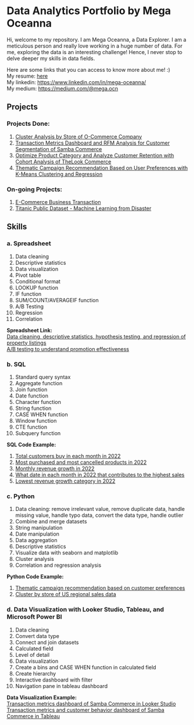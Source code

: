 # Data Analytics Portfolio by Mega Oceanna
Hi, welcome to my repository. I am Mega Oceanna, a Data Explorer. I am a meticulous person and really love working in a huge number of data. For me, exploring the data is an interesting challenge! Hence, I never stop to delve deeper my skills in data fields. 

Here are some links that you can access to know more about me! :) <br>
My resume: [here](https://drive.google.com/file/d/10Hzd_jgs7sGTjijATRH1bHT5D2Rxs3-4/view?usp=sharing) <br>
My linkedin: https://www.linkedin.com/in/mega-oceanna/ <br>
My medium: https://medium.com/@mega.ocn

## Projects
### **Projects Done:**
1. [Cluster Analysis by Store of O-Commerce Company](https://github.com/megaocn/Cluster-by-Store-of-US-Regional-Sales-Data.git)<br>
2. [Transaction Metrics Dashboard and RFM Analysis for Customer Segmentation of Samba Commerce](https://github.com/megaocn/Transaction-Metrics-and-Customer-Behavior-Dashboard-of-Samba-Commerce.git)<br>
3. [Optimize Product Category and Analyze Customer Retention with Cohort Analysis of TheLook Commerce](https://github.com/megaocn/Optimize-Product-Category-and-Analyze-Customer-Retention-with-Cohort-Analysis-of-TheLook-Commerce.git)<br>
4. [Thematic Campaign Recommendation Based on User Preferences with K-Means Clustering and Regression](https://github.com/megaocn/Thematic-Campaign-Recommendation-Based-on-User-Preferences-with-K-Means-Clustering-and-Regression.git)

### **On-going Projects:**
1. [E-Commerce Business Transaction](https://www.kaggle.com/datasets/gabrielramos87/an-online-shop-business)
2. [Titanic Public Dataset - Machine Learning from Disaster](https://www.kaggle.com/competitions/titanic/overview)

## Skills
### **a. Spreadsheet**
1. Data cleaning
2. Descriptive statistics
3. Data visualization
4. Pivot table
5. Conditional format
6. LOOKUP function
7. IF function
8. SUM/COUNT/AVERAGEIF function
9. A/B Testing
10. Regression
11. Correlation

**Spreadsheet Link:** <br>
[Data cleaning, descriptive statistics, hypothesis testing, and regression of property listings](https://docs.google.com/spreadsheets/d/1uU6VDe7P2K8FaSzbP5XX24fCDq7PfCGYbOXjETJpE2g/edit?usp=sharing) <br>
[A/B testing to understand promotion effectiveness](https://docs.google.com/spreadsheets/d/1X4UbaSHyhtWs1-u-PSOsMABph-2PLpGdRoAv0NRUC2E/edit?usp=sharing) <br>

### **b. SQL**
1. Standard query syntax
2. Aggregate function
3. Join function
4. Date function
5. Character function
6. String function
7. CASE WHEN function
8. Window function
9. CTE function
10. Subquery function

**SQL Code Example:** <br>
1. [Total customers buy in each month in 2022](https://console.cloud.google.com/bigquery?sq=113264810651:1b6f0ddba53c4043b7ef24a8857c953f)<br>
2. [Most purchased and most cancelled products in 2022](https://console.cloud.google.com/bigquery?sq=113264810651:d556319d3ba24d45a1d1c316d1ec7d3c)<br>
3. [Monthly revenue growth in 2022](https://console.cloud.google.com/bigquery?sq=113264810651:552c838296214d90ac8da9cc46ae7f60)<br>
4. [What date in each month in 2022 that contributes to the highest sales](https://console.cloud.google.com/bigquery?sq=113264810651:9fc0e9c8529a45eabecc25c198b3e462)<br>
5. [Lowest revenue growth category in 2022](https://console.cloud.google.com/bigquery?sq=113264810651:20d578b7a26b40e3a82772fb5c1b9e66)<br>

### **c. Python**
1. Data cleaning: remove irrelevant value, remove duplicate data, handle missing value, handle typo data, convert the data type, handle outlier
2. Combine and merge datasets
3. String manipulation
4. Date manipulation
5. Data aggregation
6. Descriptive statistics
7. Visualize data with seaborn and matplotlib
8. Cluster analysis
9. Correlation and regression analysis

**Python Code Example:** <br>
1. [Thematic campaign recommendation based on customer preferences](https://colab.research.google.com/drive/16HjWB7XxQAoM97qtDePay6xXQp_KAUWG#scrollTo=evk5aoKP036p)<br>
2. [Cluster by store of US regional sales data](https://colab.research.google.com/drive/1emAjF2Tvf4eKWcslHackBFyLg-JI804w?usp=sharing)

### **d. Data Visualization with Looker Studio, Tableau, and Microsoft Power BI**
1. Data cleaning
2. Convert data type
3. Connect and join datasets
4. Calculated field
5. Level of detail
6. Data visualization
7. Create a bins and CASE WHEN function in calculated field
8. Create hierarchy
9. Interactive dashboard with filter
10. Navigation pane in tableau dashboard

**Data Visualization Example:** <br>
[Transaction metrics dashboard of Samba Commerce in Looker Studio](https://lookerstudio.google.com/reporting/aab7568d-6736-468a-b15b-eeffbd70289f)<br>
[Transaction metrics and customer behavior dashboard of Samba Commerce in Tableau](https://public.tableau.com/app/profile/mega.oceanna/viz/W10W11_Mega_Oceannaxxx/Intermediate)<br>
